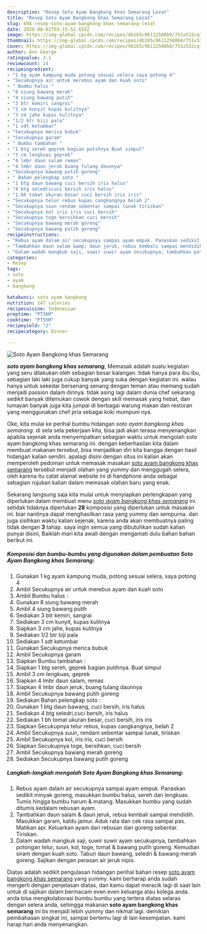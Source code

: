 ```yaml
---
description: "Resep Soto Ayam Bangkong khas Semarang Lezat"
title: "Resep Soto Ayam Bangkong khas Semarang Lezat"
slug: 694-resep-soto-ayam-bangkong-khas-semarang-lezat
date: 2020-08-01T03:15:52.655Z
image: https://img-global.cpcdn.com/recipes/4b165c96112580b0/751x532cq70/soto-ayam-bangkong-khas-semarang-foto-resep-utama.jpg
thumbnail: https://img-global.cpcdn.com/recipes/4b165c96112580b0/751x532cq70/soto-ayam-bangkong-khas-semarang-foto-resep-utama.jpg
cover: https://img-global.cpcdn.com/recipes/4b165c96112580b0/751x532cq70/soto-ayam-bangkong-khas-semarang-foto-resep-utama.jpg
author: Ann George
ratingvalue: 3.1
reviewcount: 14
recipeingredient:
- "1 kg ayam kampung muda potong sesuai selera saya potong 4"
- "Secukupnya air untuk merebus ayam dan kuah soto"
- " Bumbu halus "
- "8 siung bawang merah"
- "4 siung bawang putih"
- "3 btr kemiri sangrai"
- "3 cm kunyit kupas kulitnya"
- "3 cm jahe kupas kulitnya"
- "1/2 btr biji pala"
- "1 sdt ketumbar"
- "Secukupnya merica bubuk"
- "Secukupnya garam"
- " Bumbu tambahan "
- "1 btg sereh geprek bagian putihnya Buat simpul"
- "3 cm lengkuas geprek"
- "4 lmbr daun salam remas"
- "4 lmbr daun jeruk buang tulang daunnya"
- "Secukupnya bawang putih goreng"
- " Bahan pelengkap soto "
- "1 btg daun bawang cuci bersih iris halus"
- "4 btg seledricuci bersih iris halus"
- "1 bh tomat ukuran besar cuci bersih iris iris"
- "Secukupnya telur rebus kupas cangkangnya belah 2"
- "Secukupnya suun rendam sebentar sampai lunak tiriskan"
- "Secukupnya kol iris iris cuci bersih"
- "Secukupnya toge bersihkan cuci bersih"
- "Secukupnya bawang merah goreng"
- "Secukupnya bawang putih goreng"
recipeinstructions:
- "Rebus ayam dalam air secukupnya sampai ayam empuk. Panaskan sedikit minyak goreng, masukkan bumbu halus, sereh dan lengkuas. Tumis hingga bumbu harum &amp; matang. Masukkan bumbu yang sudah ditumis kedalam rebusan ayam."
- "Tambahkan daun salam &amp; daun jeruk, rebus kembali sampai mendidih. Masukkan garam, kaldu jamur. Aduk rata dan cek rasa sampai pas. Matikan api. Keluarkan ayam dari rebusan dan goreng sebentar. Tiriskan."
- "Dalam wadah mangkuk saji, suwir suwir ayam secukupnya, tambahkan potongan telur, suun, kol, toge, tomat &amp; bawang putih goreng. Kemudian siram dengan kuah soto. Taburi daun bawang, seledri &amp; bawang merah goreng. Sajikan dengan perasan air jeruk nipis."
categories:
- Resep
tags:
- soto
- ayam
- bangkong

katakunci: soto ayam bangkong 
nutrition: 147 calories
recipecuisine: Indonesian
preptime: "PT36M"
cooktime: "PT55M"
recipeyield: "2"
recipecategory: Dinner

---
```



![Soto Ayam Bangkong khas Semarang](https://img-global.cpcdn.com/recipes/4b165c96112580b0/751x532cq70/soto-ayam-bangkong-khas-semarang-foto-resep-utama.jpg)

<b><i>soto ayam bangkong khas semarang</i></b>, Memasak adalah suatu kegiatan yang seru dilakukan oleh sebagian besar kalangan. tidak hanya para ibu ibu, sebagian laki laki juga cukup banyak yang suka dengan kegiatan ini. walau hanya untuk sekedar bersenang senang dengan teman atau memang sudah menjadi passion dalam dirinya. tidak asing lagi dalam dunia chef sekarang sedikit banyak ditemukan cowok dengan skill memasak yang hebat, dan lumayan banyak juga kita jumpai di berbagai warung makan dan restoran yang menggunakan chef pria sebagai koki mumpuni nya.

Oke, kita mulai ke perihal bumbu hidangan <i>soto ayam bangkong khas semarang</i>. di sela sela pekerjaan kita, bisa jadi akan terasa menyenangkan apabila sejenak anda menyempatkan sebagian waktu untuk mengolah soto ayam bangkong khas semarang ini. dengan keberhasilan kita dalam membuat makanan tersebut, bisa menjadikan diri kita bangga dengan hasil hidangan kalian sendiri. apalagi disini dengan situs ini kalian akan memperoleh pedoman untuk memasak masakan <u>soto ayam bangkong khas semarang</u> tersebut menjadi olahan yang yummy dan menggugah selera, oleh karena itu catat alamat website ini di handphone anda sebagai sebagian rujukan kalian dalam memasak olahan baru yang enak.




Sekarang langsung saja kita mulai untuk menyiapkan perlengkapan yang diperlukan dalam membuat menu <u><i>soto ayam bangkong khas semarang</i></u> ini. setidak tidaknya diperlukan <b>28</b> komposisi yang diperlukan untuk masakan ini. biar nantinya dapat menghasilkan rasa yang yummy dan sempurna. dan juga sisihkan waktu kalian sejenak, karena anda akan membuatnya paling tidak dengan <b>3</b> tahap. saya ingin semua yang dibutuhkan sudah kalian punyai disini, Baiklah mari kita awali dengan mengamati dulu bahan bahan berikut ini.

<!--inarticleads1-->

##### Komposisi dan bumbu-bumbu yang digunakan dalam pembuatan Soto Ayam Bangkong khas Semarang:

1. Gunakan 1 kg ayam kampung muda, potong sesuai selera, saya potong 4
1. Ambil Secukupnya air untuk merebus ayam dan kuah soto
1. Ambil  Bumbu halus :
1. Gunakan 8 siung bawang merah
1. Ambil 4 siung bawang putih
1. Sediakan 3 btr kemiri, sangrai
1. Sediakan 3 cm kunyit, kupas kulitnya
1. Siapkan 3 cm jahe, kupas kulitnya
1. Sediakan 1/2 btr biji pala
1. Sediakan 1 sdt ketumbar
1. Gunakan Secukupnya merica bubuk
1. Ambil Secukupnya garam
1. Siapkan  Bumbu tambahan :
1. Siapkan 1 btg sereh, geprek bagian putihnya. Buat simpul
1. Ambil 3 cm lengkuas, geprek
1. Siapkan 4 lmbr daun salam, remas
1. Siapkan 4 lmbr daun jeruk, buang tulang daunnya
1. Ambil Secukupnya bawang putih goreng
1. Sediakan  Bahan pelengkap soto :
1. Gunakan 1 btg daun bawang, cuci bersih, iris halus
1. Sediakan 4 btg seledri,cuci bersih, iris halus
1. Sediakan 1 bh tomat ukuran besar, cuci bersih, iris iris
1. Siapkan Secukupnya telur rebus, kupas cangkangnya, belah 2
1. Ambil Secukupnya suun, rendam sebentar sampai lunak, tiriskan
1. Ambil Secukupnya kol, iris iris, cuci bersih
1. Siapkan Secukupnya toge, bersihkan, cuci bersih
1. Ambil Secukupnya bawang merah goreng
1. Sediakan Secukupnya bawang putih goreng




<!--inarticleads2-->

##### Langkah-langkah mengolah Soto Ayam Bangkong khas Semarang:

1. Rebus ayam dalam air secukupnya sampai ayam empuk. Panaskan sedikit minyak goreng, masukkan bumbu halus, sereh dan lengkuas. Tumis hingga bumbu harum &amp; matang. Masukkan bumbu yang sudah ditumis kedalam rebusan ayam.
1. Tambahkan daun salam &amp; daun jeruk, rebus kembali sampai mendidih. Masukkan garam, kaldu jamur. Aduk rata dan cek rasa sampai pas. Matikan api. Keluarkan ayam dari rebusan dan goreng sebentar. Tiriskan.
1. Dalam wadah mangkuk saji, suwir suwir ayam secukupnya, tambahkan potongan telur, suun, kol, toge, tomat &amp; bawang putih goreng. Kemudian siram dengan kuah soto. Taburi daun bawang, seledri &amp; bawang merah goreng. Sajikan dengan perasan air jeruk nipis.




Diatas adalah sedikit pengulasan hidangan perihal bahan resep <u>soto ayam bangkong khas semarang</u> yang yummy. kami berharap anda sudah mengerti dengan penjelasan diatas, dan kamu dapat meracik lagi di saat lain untuk di sajikan dalam bermacam even even keluarga atau kolega anda. anda bisa mengkolaborasi bumbu bumbu yang tertera diatas selaras dengan selera anda, sehingga makanan <b>soto ayam bangkong khas semarang</b> ini bs menjadi lebih yummy dan nikmat lagi. demikian pembahasan singkat ini, sampai bertemu lagi di lain kesempatan. kami harap hari anda menyenangkan.
